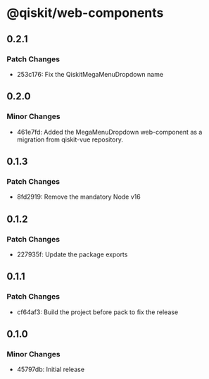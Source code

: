 # @qiskit/web-components

## 0.2.1

### Patch Changes

- 253c176: Fix the QiskitMegaMenuDropdown name

## 0.2.0

### Minor Changes

- 461e7fd: Added the MegaMenuDropdown web-component as a migration from qiskit-vue repository.

## 0.1.3

### Patch Changes

- 8fd2919: Remove the mandatory Node v16

## 0.1.2

### Patch Changes

- 227935f: Update the package exports

## 0.1.1

### Patch Changes

- cf64af3: Build the project before pack to fix the release

## 0.1.0

### Minor Changes

- 45797db: Initial release
